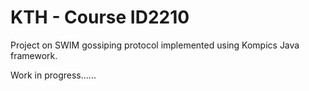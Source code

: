 # KTH - Course ID2210

Project on SWIM gossiping protocol implemented using Kompics Java framework.

Work in progress......
